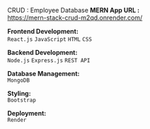 CRUD : Employee Database
**MERN App URL :**\
https://mern-stack-crud-m2qd.onrender.com/

**Frontend Development:**\
`React.js` `JavaScript` `HTML` `CSS`

**Backend Development:**\
`Node.js` `Express.js` `REST API`

**Database Management:**\
`MongoDB`
  
**Styling:**\
`Bootstrap`
  
**Deployment:**\
`Render`
